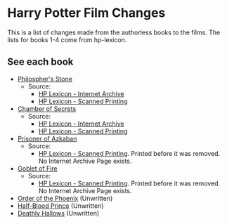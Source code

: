 # Harry Potter Film Changes

This is a list of changes made from the authorless books to the films. The lists for books 1-4 come from hp-lexicon.

## See each book

- [Philospher's Stone](book-1.md)
  - Source:
    - [HP Lexicon - Internet Archive](https://web.archive.org/web/20031220160234/http://www.hp-lexicon.org/film1_changes.html)
    - [HP Lexicon - Scanned Printing](book-1.pdf)
- [Chamber of Secrets](book-2.md)
  - Source:
    - [HP Lexicon - Internet Archive](https://web.archive.org/web/20031220160024/http://www.hp-lexicon.org/film2_changes.html)
    - [HP Lexicon - Scanned Printing](book-2.pdf)
- [Prisoner of Azkaban](book-3.md)
  - Source:
    - [HP Lexicon - Scanned Printing](book-3.pdf). Printed before it was removed. No Internet Archive Page exists.
- [Goblet of Fire](book-4.md)
  - Source:
    - [HP Lexicon - Scanned Printing](book-4.pdf). Printed before it was removed. No Internet Archive Page exists.
- [Order of the Phoenix](book-5.md) (Unwritten)
- [Half-Blood Prince](book-6.md) (Unwritten)
- [Deathly Hallows](book-7.md) (Unwritten)
